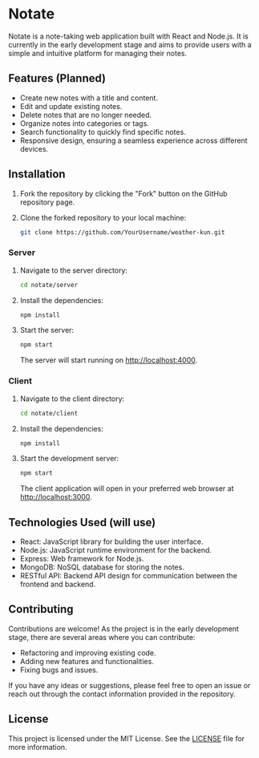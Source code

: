 # Notate

Notate is a note-taking web application built with React and Node.js. It is currently in the early development stage and aims to provide users with a simple and intuitive platform for managing their notes.

## Features (Planned)

- Create new notes with a title and content.
- Edit and update existing notes.
- Delete notes that are no longer needed.
- Organize notes into categories or tags.
- Search functionality to quickly find specific notes.
- Responsive design, ensuring a seamless experience across different devices.

## Installation

1. Fork the repository by clicking the "Fork" button on the GitHub repository page.

2. Clone the forked repository to your local machine:

   ```bash
   git clone https://github.com/YourUsername/weather-kun.git
   ```
   
### Server

1. Navigate to the server directory:

   ```bash
   cd notate/server
   ```

2. Install the dependencies:

   ```bash
   npm install
   ```

3. Start the server:

   ```bash
   npm start
   ```

   The server will start running on [http://localhost:4000](http://localhost:4000).

### Client

1. Navigate to the client directory:

   ```bash
   cd notate/client
   ```

2. Install the dependencies:

   ```bash
   npm install
   ```

3. Start the development server:

   ```bash
   npm start
   ```

   The client application will open in your preferred web browser at [http://localhost:3000](http://localhost:3000).

## Technologies Used (will use)

- React: JavaScript library for building the user interface.
- Node.js: JavaScript runtime environment for the backend.
- Express: Web framework for Node.js.
- MongoDB: NoSQL database for storing the notes.
- RESTful API: Backend API design for communication between the frontend and backend.

## Contributing

Contributions are welcome! As the project is in the early development stage, there are several areas where you can contribute:

- Refactoring and improving existing code.
- Adding new features and functionalities.
- Fixing bugs and issues.

If you have any ideas or suggestions, please feel free to open an issue or reach out through the contact information provided in the repository.

## License

This project is licensed under the MIT License. See the [LICENSE](LICENSE) file for more information.

